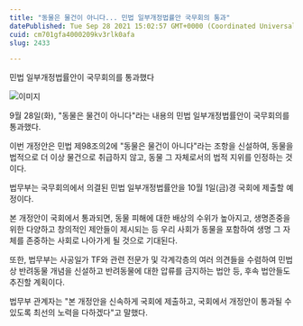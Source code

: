 ```yaml
---
title: "동물은 물건이 아니다... 민법 일부개정법률안 국무회의 통과"
datePublished: Tue Sep 28 2021 15:02:57 GMT+0000 (Coordinated Universal Time)
cuid: cm701gfa4000209kv3rlk0afa
slug: 2433

---
```



민법 일부개정법률안이 국무회의를 통과했다

![이미지](https://cdn.hashnode.com/res/hashnode/image/upload/v1739251530421/1ff2c86d-1065-49b3-979d-70b902702cb5.jpeg)

9월 28일(화), "동물은 물건이 아니다"라는 내용의 민법 일부개정법률안이 국무회의를 통과했다.

이번 개정안은 민법 제98조의2에 "동물은 물건이 아니다"라는 조항을 신설하여, 동물을 법적으로 더 이상 물건으로 취급하지 않고, 동물 그 자체로서의 법적 지위를 인정하는 것이다.

법무부는 국무회의에서 의결된 민법 일부개정법률안을 10월 1일(금)경 국회에 제출할 예정이다.

본 개정안이 국회에서 통과되면, 동물 피해에 대한 배상의 수위가 높아지고, 생명존중을 위한 다양하고 창의적인 제안들이 제시되는 등 우리 사회가 동물을 포함하여 생명 그 자체를 존중하는 사회로 나아가게 될 것으로 기대된다.

또한, 법무부는 사공일가 TF와 관련 전문가 및 각계각층의 여러 의견들을 수렴하여 민법상 반려동물 개념을 신설하고 반려동물에 대한 압류를 금지하는 법안 등, 후속 법안들도 추진할 계획이다.

법무부 관계자는 "본 개정안을 신속하게 국회에 제출하고, 국회에서 개정안이 통과될 수 있도록 최선의 노력을 다하겠다"고 말했다.